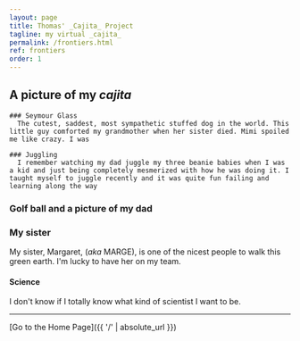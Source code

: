 ```yaml
---
layout: page
title: Thomas' _Cajita_ Project
tagline: my virtual _cajita_
permalink: /frontiers.html
ref: frontiers
order: 1
---
```


## A picture of my _cajita_



    ### Seymour Glass
      The cutest, saddest, most sympathetic stuffed dog in the world. This little guy comforted my grandmother when her sister died. Mimi spoiled me like crazy. I was

    ### Juggling
      I remember watching my dad juggle my three beanie babies when I was a kid and just being completely mesmerized with how he was doing it. I taught myself to juggle recently and it was quite fun failing and learning along the way

### Golf ball and a picture of my dad

### My sister
My sister, Margaret, (_aka_ MARGE), is one of the nicest people to walk this green earth. I'm lucky to have her on my team.

#### Science
I don't know if I totally know what kind of scientist I want to be.



---
[Go to the Home Page]({{ '/' | absolute_url }})
